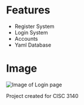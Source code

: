# Features
* Register System
* Login System
* Accounts
* Yaml Database

# Image
![Image of Login page](https://i.imgur.com/ObJPeBe.png)

Project created for CISC 3140
